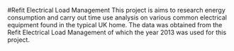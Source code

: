 #Refit Electrical Load Management
This project is aims to research energy consumption and carry out time use analysis on various common electrical equipment found in the typical UK home.  The data was obtained from the Refit Electrical Load Management of which the year 2013 was used for this project.
